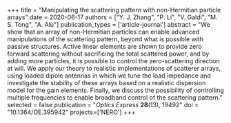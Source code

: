 +++
title = "Manipulating the scattering pattern with non-Hermitian particle arrays"
date = 2020-06-17
authors = ["Y. J. Zhang", "P. Li", "V. Galdi", "M. S. Tong", "A. Alù"]
publication_types = ['article-journal']
abstract = "We show that an array of non-Hermitian particles can enable advanced manipulations of the scattering pattern, beyond what is possible with passive structures. Active linear elements are shown to provide zero forward scattering without sacrificing the total scattered power, and by adding more particles, it is possible to control the zero-scattering direction at will. We apply our theory to realistic implementations of scatterer arrays, using loaded dipole antennas in which we tune the load impedance and investigate the stability of these arrays based on a realistic dispersion model for the gain elements. Finally, we discuss the possibility of controlling multiple frequencies to enable broadband control of the scattering pattern."
selected = false
publication = "*Optics Express* **28**(13), 19492"
doi = "10.1364/OE.395942"
projects=['NERO']
+++
